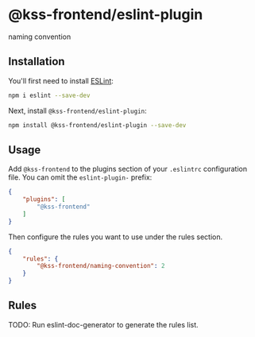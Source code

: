 # @kss-frontend/eslint-plugin

naming convention

## Installation

You'll first need to install [ESLint](https://eslint.org/):

```sh
npm i eslint --save-dev
```

Next, install `@kss-frontend/eslint-plugin`:

```sh
npm install @kss-frontend/eslint-plugin --save-dev
```

## Usage

Add `@kss-frontend` to the plugins section of your `.eslintrc` configuration file. You can omit the `eslint-plugin-` prefix:

```json
{
    "plugins": [
        "@kss-frontend"
    ]
}
```

Then configure the rules you want to use under the rules section.

```json
{
    "rules": {
        "@kss-frontend/naming-convention": 2
    }
}
```

## Rules

<!-- begin auto-generated rules list -->
TODO: Run eslint-doc-generator to generate the rules list.
<!-- end auto-generated rules list -->

